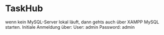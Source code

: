 # TaskHub

wenn kein MySQL-Server lokal läuft, dann gehts auch über XAMPP MySQL starten.
Initiale Anmeldung über:
User:      admin
Password:  admin
